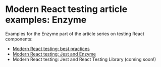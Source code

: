 # Modern React testing article examples: Enzyme

Examples for the Enzyme part of the article series on testing React components:

* [Modern React testing: best practices](https://blog.sapegin.me/all/react-testing-1-best-practices/)
* [Modern React testing: Jest and Enzyme](https://blog.sapegin.me/all/react-testing-2-jest-and-enzyme/)
* Modern React testing: Jest and React Testing Library (coming soon!)
